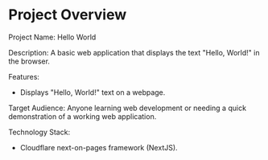 # Project Overview

Project Name: Hello World

Description: A basic web application that displays the text "Hello, World!" in the browser.

Features:

*   Displays "Hello, World!" text on a webpage.

Target Audience: Anyone learning web development or needing a quick demonstration of a working web application.

Technology Stack:

*   Cloudflare next-on-pages framework (NextJS).